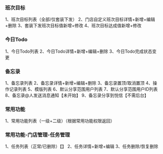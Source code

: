 ### 班次目标
1、班次目标列表（全部/仅套装下发）
2、门店自定义班次目标详情+新增+编辑+删除
3、套装下发班次目标值新增+修改
4、班次目标达成值新增+修改

### 今日Todo
1、今日Todo列表
2、今日Todo详情+新增+编辑+删除
3、今日Todo完成状态变更

### 备忘录
1、备忘录列表
2、备忘录详情+新增+编辑+删除
3、备忘录置顶/取消置顶
4、操作记录列表
5、模版列表
6、默认分享范围用户列表
7、默认分享范围用户ID列表
8、备忘录@人发送消息通知【未开始】
9、备忘录分享到悦信【不需后台】

### 常用功能
1、常用功能列表（一级+二级）（根据常用功能权限返回）


### 常用功能-门店管理-任务管理
1、任务列表（正常/已删除）【】
2、任务详情+新增+编辑
3、任务删除/恢复删除

